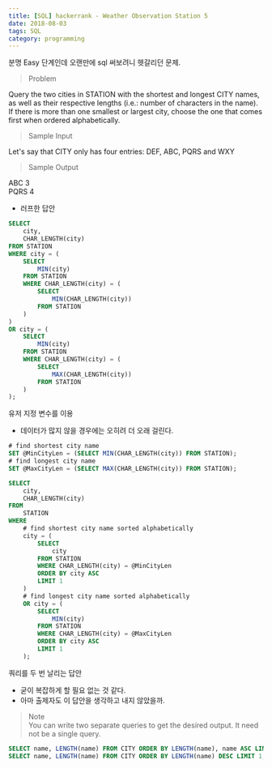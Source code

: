 ```yaml
---
title: [SQL] hackerrank - Weather Observation Station 5
date: 2018-08-03
tags: SQL
category: programming
---
```

분명 Easy 단계인데 오랜만에 sql 써보려니 헷갈리던 문제.

>Problem

Query the two cities in STATION with the shortest and longest CITY names, as well as their respective lengths (i.e.: number of characters in the name). If there is more than one smallest or largest city, choose the one that comes first when ordered alphabetically.

>Sample Input

Let's say that CITY only has four entries: DEF, ABC, PQRS and WXY

>Sample Output

ABC 3<br>PQRS 4


- 러프한 답안

```SQL
SELECT
    city,
    CHAR_LENGTH(city)
FROM STATION
WHERE city = (
    SELECT
        MIN(city)
    FROM STATION
    WHERE CHAR_LENGTH(city) = (
        SELECT
            MIN(CHAR_LENGTH(city))
        FROM STATION
    )
)
OR city = (
    SELECT
        MIN(city)
    FROM STATION
    WHERE CHAR_LENGTH(city) = (
        SELECT
            MAX(CHAR_LENGTH(city))
        FROM STATION
    )
);

```

유저 지정 변수를 이용
- 데이터가 많지 않을 경우에는 오히려 더 오래 걸린다.

```SQL
# find shortest city name
SET @MinCityLen = (SELECT MIN(CHAR_LENGTH(city)) FROM STATION);
# find longest city name
SET @MaxCityLen = (SELECT MAX(CHAR_LENGTH(city)) FROM STATION);

SELECT
    city,
    CHAR_LENGTH(city)
FROM
    STATION
WHERE
    # find shortest city name sorted alphabetically
    city = (
        SELECT
            city
        FROM STATION
        WHERE CHAR_LENGTH(city) = @MinCityLen
        ORDER BY city ASC
        LIMIT 1
    )
    # find longest city name sorted alphabetically
    OR city = (
        SELECT
            MIN(city)
        FROM STATION
        WHERE CHAR_LENGTH(city) = @MaxCityLen
        ORDER BY city ASC
        LIMIT 1
    );
```

쿼리를 두 번 날리는 답안
- 굳이 복잡하게 할 필요 없는 것 같다.
- 아마 출제자도 이 답안을 생각하고 내지 않았을까.

>Note<br>You can write two separate queries to get the desired output. It need not be a single query.

```SQL
SELECT name, LENGTH(name) FROM CITY ORDER BY LENGTH(name), name ASC LIMIT 1;
SELECT name, LENGTH(name) FROM CITY ORDER BY LENGTH(name) DESC LIMIT 1;
```
